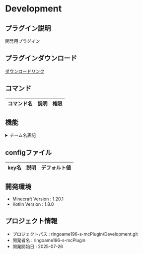 # Development

## プラグイン説明
開発用プラグイン

## プラグインダウンロード
[ダウンロードリンク](https://github.com/ringoame196-s-mcPlugin/Development/releases/latest)

## コマンド
| コマンド名   |     説明      | 権限 |
| --- | ----------- | ------- |

## 機能
<details>
  <summary>チーム名表記</summary>

- アクションバーにチーム名表示
- チーム変更通知メッセージ



https://github.com/user-attachments/assets/3f7834ed-f374-44d5-af5d-ae6136de0a5b


</details>

## configファイル
| key名   |     説明      | デフォルト値 |
| --- | ----------- | ------- |
 
## 開発環境
- Minecraft Version : 1.20.1
- Kotlin Version : 1.8.0

## プロジェクト情報
- プロジェクトパス : ringoame196-s-mcPlugin/Development.git
- 開発者名 : ringoame196-s-mcPlugin
- 開発開始日 : 2025-07-26
